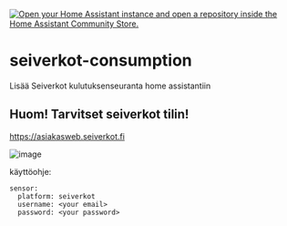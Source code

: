 [![Open your Home Assistant instance and open a repository inside the Home Assistant Community Store.](https://my.home-assistant.io/badges/hacs_repository.svg)](https://my.home-assistant.io/redirect/hacs_repository/?owner=evantaur&repository=seiverkot-consumption&category=integration)

# seiverkot-consumption
Lisää Seiverkot kulutuksenseuranta home assistantiin


## Huom! Tarvitset seiverkot tilin!
https://asiakasweb.seiverkot.fi


![image](https://user-images.githubusercontent.com/23665282/201277935-b2ff3da4-c578-4003-8301-5e64e0d37a93.png)


käyttöohje:
```
sensor:
  platform: seiverkot
  username: <your email>
  password: <your password>
```
